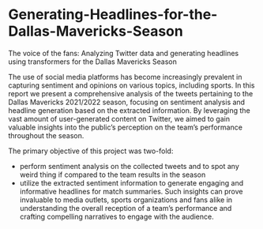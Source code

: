 # Generating-Headlines-for-the-Dallas-Mavericks-Season
The voice of the fans: Analyzing Twitter data and generating headlines using transformers for the Dallas Mavericks Season


The use of social media platforms has become increasingly prevalent in capturing sentiment and opinions on various topics, including sports. In this report we present a comprehensive analysis of the tweets pertaining to the Dallas Mavericks 2021/2022 season, focusing on sentiment analysis and headline generation based on the extracted information. By leveraging the vast amount of user-generated content on Twitter, we aimed to gain valuable insights into the public’s perception on the team’s performance throughout the season.

The primary objective of this project was two-fold: 
- perform sentiment analysis on the collected tweets and to spot any weird thing if compared to the team results in the season
- utilize the extracted sentiment information to generate engaging and informative headlines for match summaries. Such insights can prove invaluable to media outlets, sports organizations and fans alike in understanding the overall reception of a team’s performance and crafting compelling narratives to engage with the audience.
